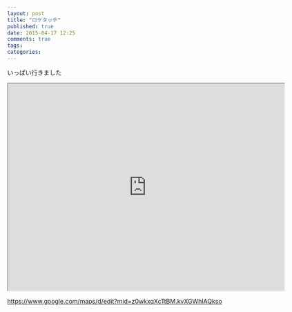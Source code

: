 ```yaml
---
layout: post
title: "ロケタッチ"
published: true
date: 2015-04-17 12:25
comments: true
tags: 
categories: 
---
```


いっぱい行きました

<iframe src="https://www.google.com/maps/d/u/1/embed?mid=z0wkxqXcTtBM.kvXGWhlAQkso" width="640" height="480"></iframe>

<https://www.google.com/maps/d/edit?mid=z0wkxqXcTtBM.kvXGWhlAQkso>

